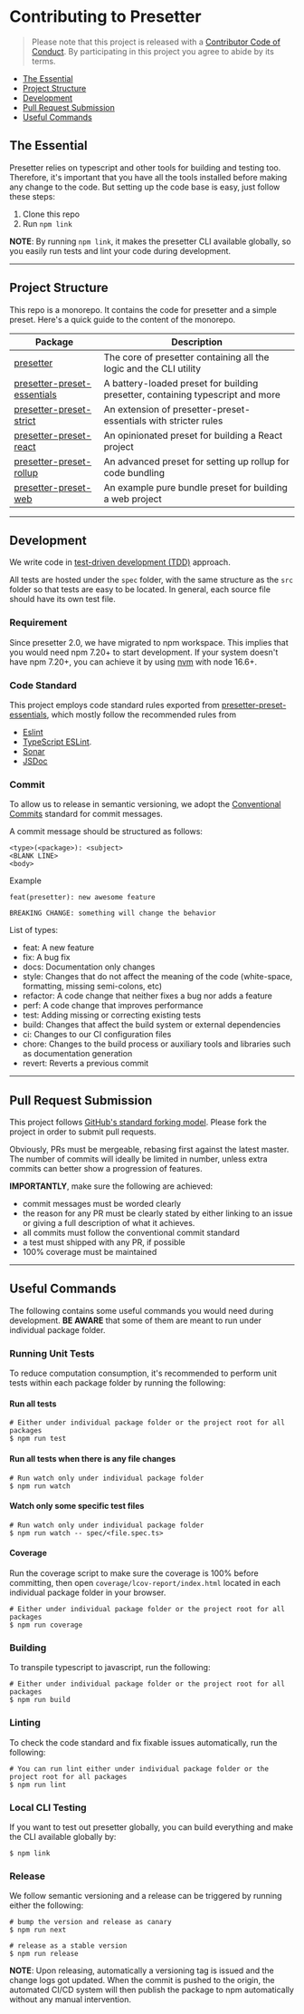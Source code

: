 # Contributing to Presetter

> Please note that this project is released with a [Contributor Code of Conduct](./CODE_OF_CONDUCT.md).
> By participating in this project you agree to abide by its terms.

- [The Essential](#the-essential)
- [Project Structure](#project-structure)
- [Development](#development)
- [Pull Request Submission](#pull-request-submission)
- [Useful Commands](#useful-commands)

## The Essential

Presetter relies on typescript and other tools for building and testing too.
Therefore, it's important that you have all the tools installed before making any change to the code.
But setting up the code base is easy, just follow these steps:

1. Clone this repo
2. Run `npm link`

**NOTE**:
By running `npm link`, it makes the presetter CLI available globally,
so you easily run tests and lint your code during development.

---

## Project Structure

This repo is a monorepo. It contains the code for presetter and a simple preset.
Here's a quick guide to the content of the monorepo.

| Package                                                   | Description                                                                    |
| --------------------------------------------------------- | ------------------------------------------------------------------------------ |
| [presetter](packages/presetter)                           | The core of presetter containing all the logic and the CLI utility             |
| [presetter-preset-essentials](packages/preset-essentials) | A battery-loaded preset for building presetter, containing typescript and more |
| [presetter-preset-strict](packages/preset-strict)         | An extension of presetter-preset-essentials with stricter rules                |
| [presetter-preset-react](packages/preset-react)           | An opinionated preset for building a React project                             |
| [presetter-preset-rollup](packages/preset-rollup)         | An advanced preset for setting up rollup for code bundling                     |
| [presetter-preset-web](packages/preset-web)               | An example pure bundle preset for building a web project                       |

---

## Development

We write code in [test-driven development (TDD)](https://en.wikipedia.org/wiki/test-driven_development) approach.

All tests are hosted under the `spec` folder, with the same structure as the `src` folder so that tests are easy to be located.
In general, each source file should have its own test file.

### Requirement

Since presetter 2.0, we have migrated to npm workspace.
This implies that you would need npm 7.20+ to start development.
If your system doesn't have npm 7.20+, you can achieve it by using [nvm](https://github.com/nvm-sh/nvm) with node 16.6+.

### Code Standard

This project employs code standard rules exported from [presetter-preset-essentials](packages/preset-essentials/templates/eslintrc.yaml),
which mostly follow the recommended rules from

- [Eslint](https://eslint.org)
- [TypeScript ESLint](https://typescript-eslint.io).
- [Sonar](https://github.com/SonarSource/eslint-plugin-sonarjs)
- [JSDoc](https://www.npmjs.com/package/eslint-plugin-jsdoc)

### Commit

To allow us to release in semantic versioning,
we adopt the [Conventional Commits](https://www.conventionalcommits.org/en/v1.0.0/) standard for commit messages.

A commit message should be structured as follows:

```
<type>(<package>): <subject>
<BLANK LINE>
<body>
```

Example

```
feat(presetter): new awesome feature

BREAKING CHANGE: something will change the behavior
```

List of types:

- feat: A new feature
- fix: A bug fix
- docs: Documentation only changes
- style: Changes that do not affect the meaning of the code (white-space, formatting, missing semi-colons, etc)
- refactor: A code change that neither fixes a bug nor adds a feature
- perf: A code change that improves performance
- test: Adding missing or correcting existing tests
- build: Changes that affect the build system or external dependencies
- ci: Changes to our CI configuration files
- chore: Changes to the build process or auxiliary tools and libraries such as documentation generation
- revert: Reverts a previous commit

---

## Pull Request Submission

This project follows [GitHub's standard forking model](https://guides.github.com/activities/forking/).
Please fork the project in order to submit pull requests.

Obviously, PRs must be mergeable, rebasing first against the latest master.
The number of commits will ideally be limited in number, unless extra commits can better show a progression of features.

**IMPORTANTLY**, make sure the following are achieved:

- commit messages must be worded clearly
- the reason for any PR must be clearly stated by either linking to an issue or giving a full description of what it achieves.
- all commits must follow the conventional commit standard
- a test must shipped with any PR, if possible
- 100% coverage must be maintained

---

## Useful Commands

The following contains some useful commands you would need during development.
**BE AWARE** that some of them are meant to run under individual package folder.

### Running Unit Tests

To reduce computation consumption,
it's recommended to perform unit tests within each package folder by running the following:

#### Run all tests

```shell
# Either under individual package folder or the project root for all packages
$ npm run test
```

#### Run all tests when there is any file changes

```shell
# Run watch only under individual package folder
$ npm run watch
```

#### Watch only some specific test files

```shell
# Run watch only under individual package folder
$ npm run watch -- spec/<file.spec.ts>
```

#### Coverage

Run the coverage script to make sure the coverage is 100% before committing,
then open `coverage/lcov-report/index.html` located in each individual package folder in your browser.

```shell
# Either under individual package folder or the project root for all packages
$ npm run coverage
```

### Building

To transpile typescript to javascript, run the following:

```shell
# Either under individual package folder or the project root for all packages
$ npm run build
```

### Linting

To check the code standard and fix fixable issues automatically, run the following:

```shell
# You can run lint either under individual package folder or the project root for all packages
$ npm run lint
```

### Local CLI Testing

If you want to test out presetter globally, you can build everything and make the CLI available globally by:

```shell
$ npm link
```

### Release

We follow semantic versioning and a release can be triggered by running either the following:

```shell
# bump the version and release as canary
$ npm run next

# release as a stable version
$ npm run release
```

**NOTE**:
Upon releasing, automatically a versioning tag is issued and the change logs got updated.
When the commit is pushed to the origin, the automated CI/CD system will then
publish the package to npm automatically without any manual intervention.
